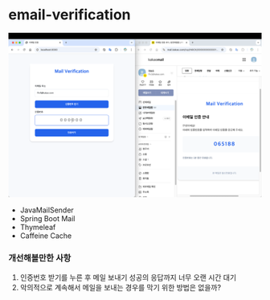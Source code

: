 # email-verification


![sample.png](img/sample.png)

- JavaMailSender
- Spring Boot Mail
- Thymeleaf
- Caffeine Cache


### 개선해볼만한 사항

1. 인증번호 받기를 누른 후 메일 보내기 성공의 응답까지 너무 오랜 시간 대기
2. 악의적으로 계속해서 메일을 보내는 경우를 막기 위한 방법은 없을까?

